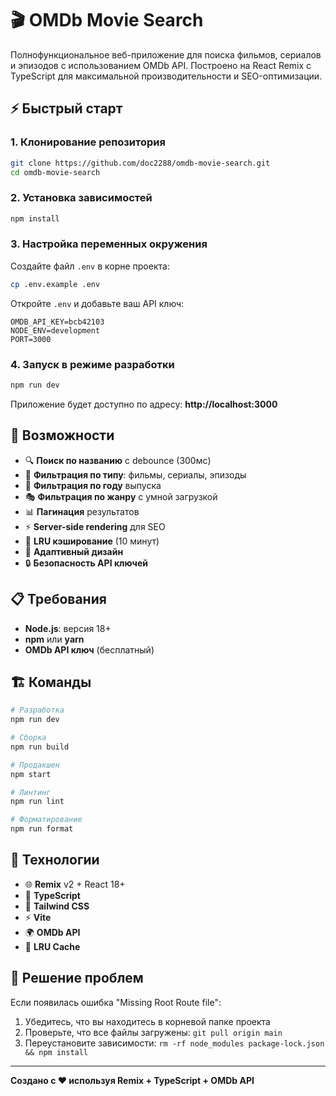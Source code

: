 # 🎬 OMDb Movie Search

Полнофункциональное веб-приложение для поиска фильмов, сериалов и эпизодов с использованием OMDb API. Построено на React Remix с TypeScript для максимальной производительности и SEO-оптимизации.

## ⚡ Быстрый старт

### 1. Клонирование репозитория

```bash
git clone https://github.com/doc2288/omdb-movie-search.git
cd omdb-movie-search
```

### 2. Установка зависимостей

```bash
npm install
```

### 3. Настройка переменных окружения

Создайте файл `.env` в корне проекта:

```bash
cp .env.example .env
```

Откройте `.env` и добавьте ваш API ключ:

```env
OMDB_API_KEY=bcb42103
NODE_ENV=development
PORT=3000
```

### 4. Запуск в режиме разработки

```bash
npm run dev
```

Приложение будет доступно по адресу: **http://localhost:3000**

## 🚀 Возможности

- 🔍 **Поиск по названию** с debounce (300мс)
- 🎥 **Фильтрация по типу**: фильмы, сериалы, эпизоды
- 📅 **Фильтрация по году** выпуска
- 🎭 **Фильтрация по жанру** с умной загрузкой
- 📊 **Пагинация** результатов
- ⚡ **Server-side rendering** для SEO
- 💾 **LRU кэширование** (10 минут)
- 📱 **Адаптивный дизайн**
- 🔒 **Безопасность API ключей**

## 📋 Требования

- **Node.js**: версия 18+
- **npm** или **yarn**
- **OMDb API ключ** (бесплатный)

## 🏗️ Команды

```bash
# Разработка
npm run dev

# Сборка
npm run build

# Продакшен
npm start

# Линтинг
npm run lint

# Форматирование
npm run format
```

## 🔧 Технологии

- 🌐 **Remix** v2 + React 18+
- 🔷 **TypeScript**
- 🎨 **Tailwind CSS**
- ⚡ **Vite**
- 🌍 **OMDb API**
- 💾 **LRU Cache**

## 🐛 Решение проблем

Если появилась ошибка "Missing Root Route file":

1. Убедитесь, что вы находитесь в корневой папке проекта
2. Проверьте, что все файлы загружены: `git pull origin main`
3. Переустановите зависимости: `rm -rf node_modules package-lock.json && npm install`

---

**Создано с ❤️ используя Remix + TypeScript + OMDb API**